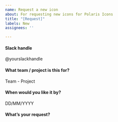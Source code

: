 ```yaml
---
name: Request a new icon
about: For requesting new icons for Polaris Icons
title: "[Request]"
labels: New
assignees: ''

---
```


<!--
  Please follow this template to request a new icon. First check
  Abstract or http://polaris-icons.shopifycloud.com.

  Any questions? https://vault.shopify.com/Polaris-icon-creation-guidelines
  or #polaris-icons on Slack
-->

#### Slack handle
@yourslackhandle

#### What team / project is this for?
Team - Project

#### When would you like it by?
DD/MM/YYYY

#### What’s your request?
<!-- 
  Please include any relevant images, size requirements 
  (major/minor), and any additional context.
-->
